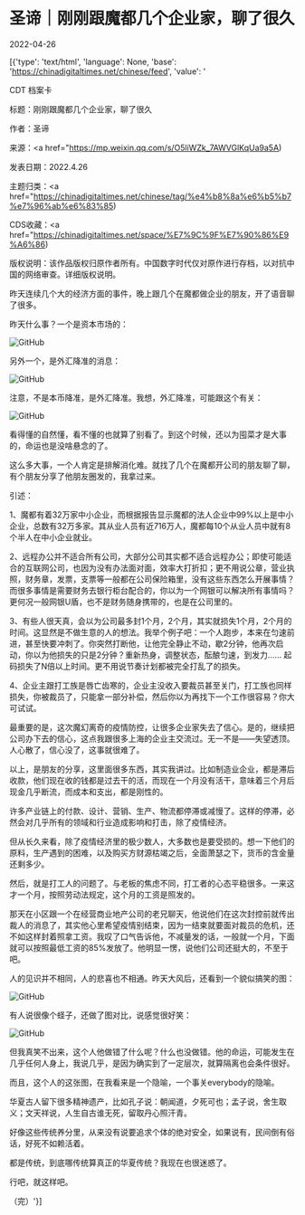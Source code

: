 # 圣谛｜刚刚跟魔都几个企业家，聊了很久

2022-04-26

[{'type': 'text/html', 'language': None, 'base': 'https://chinadigitaltimes.net/chinese/feed', 'value': '

CDT 档案卡

标题：刚刚跟魔都几个企业家，聊了很久

作者：圣谛

来源：<a href="https://mp.weixin.qq.com/s/O5liWZk_7AWVGlKqUa9a5A)

发表日期：2022.4.26

主题归类：<a href="https://chinadigitaltimes.net/chinese/tag/%e4%b8%8a%e6%b5%b7%e7%96%ab%e6%83%85)

CDS收藏：<a href="https://chinadigitaltimes.net/space/%E7%9C%9F%E7%90%86%E9%A6%86)

版权说明：该作品版权归原作者所有。中国数字时代仅对原作进行存档，以对抗中国的网络审查。详细版权说明。





昨天连续几个大的经济方面的事件，晚上跟几个在魔都做企业的朋友，开了语音聊了很多。

昨天什么事？一个是资本市场的：

![GitHub](https://chinadigitaltimes.net/chinese/files/2022/04/post-680399-6267db525ae1b.)

另外一个，是外汇降准的消息：

![GitHub](https://chinadigitaltimes.net/chinese/files/2022/04/post-680399-6267db526448b.)

注意，不是本币降准，是外汇降准。我想，外汇降准，可能跟这个有关：

![GitHub](https://chinadigitaltimes.net/chinese/files/2022/04/post-680399-6267db526b471.png)

看得懂的自然懂，看不懂的也就算了别看了。到这个时候，还以为囤菜才是大事的，命运也是没啥悬念的了。

这么多大事，一个人肯定是排解消化难。就找了几个在魔都开公司的朋友聊了聊，有个朋友分享了他朋友圈发的，我拿过来。

引述：

1、魔都有着32万家中小企业，而根据报告显示魔都的法人企业中99%以上是中小企业，总数有32万多家。其从业人员有近716万人，魔都每10个从业人员中就有8个半人在中小企业就业。

2、远程办公并不适合所有公司，大部分公司其实都不适合远程办公；即使可能适合的互联网公司，也因为没有办法面对面，效率大打折扣；更不用说公章，营业执照，财务章，发票，支票等一般都在公司保险箱里，没有这些东西怎么开展事情？而很多事情是需要财务去银行柜台配合的，你以为一个网银可以解决所有事情吗？更何况一般网银U盾，也不是财务随身携带的，也是在公司里的。

3、有些人很天真，会以为公司最多封1个月，2个月，其实就损失1个月，2个月的时间。这显然是不做生意的人的想法。我举个例子吧：一个人跑步，本来在匀速前进，甚至快要冲刺了。你突然打断他，让他完全静止不动，歇2分钟，他再次启动，你以为他损失的只是2分钟？重新热身，调整状态，酝酿匀速，到发力…… 起码损失了N倍以上时间。更不用说节奏计划都被完全打乱了的损失。

4、企业主跟打工族是唇亡齿寒的，企业主没收入要裁员甚至关门，打工族也同样损失，你被裁员了，只能拿一部分补偿，然后你以为再找下一个工作很容易？你大可试试。

最重要的是，这次魔幻离奇的疫情防控，让很多企业家失去了信心。是的，继续把公司办下去的信心，这点我跟很多上海的企业主交流过。无一不是——失望透顶。人心散了，信心没了，这事就很难了。

以上，是朋友的分享，这里面很多东西，其实我讲过。比如制造业企业，都是滞后收款，他们现在收的钱都是过去干的活，而现在一个月没有活干，意味着三个月后现金几乎断流，而成本和支出，都是刚性的。

许多产业链上的付款、设计、营销、生产、物流都停滞或减慢了。这样的停滞，必然会对几乎所有的领域和行业造成影响和打击，除了疫情经济。

但从长久来看，除了疫情经济里的极少数人，大多数也是要受损的。想一下他们的原料，生产遇到的困难，以及购买方财源枯竭之后，全面萧瑟之下，货币的含金量还剩多少。

然后，就是打工人的问题了。与老板的焦虑不同，打工者的心态平稳很多。一来这才一个月，按照劳动法规定，这个月的工资是照发的。

那天在小区跟一个在经营商业地产公司的老兄聊天，他说他们在这次封控前就传出裁人的消息了，其实他心里希望疫情别结束，因为一结束就要面对裁员的危机，还不如这样封着照拿工资。我叹了口气告诉他，不减量发的话，一般就一个月，下面就可以按照最低工资的85%发放了。他明显一愣，说他们公司还挺大的，不至于吧。

人的见识并不相同，人的悲喜也不相通。昨天大风后，还看到一个貌似搞笑的图：

![GitHub](https://chinadigitaltimes.net/chinese/files/2022/04/post-680399-6267db5277527.)

有人说很像个蛏子，还做了图对比，说感觉很好笑：

![GitHub](https://chinadigitaltimes.net/chinese/files/2022/04/image-1650973406184.png)

但我真笑不出来，这个人他做错了什么呢？什么也没做错。他的命运，可能发生在几乎任何人身上，我说几乎，是因为确实到了一定层次，就算隔离也会条件很好。

而且，这个人的这张图，在我看来是一个隐喻，一个事关everybody的隐喻。

华夏古人留下很多精神遗产，比如孔子说：朝闻道，夕死可也；孟子说，舍生取义；文天祥说，人生自古谁无死，留取丹心照汗青。

好像这些传统养分里，从来没有说要追求个体的绝对安全，如果说有，民间倒有俗话，好死不如赖活着。

都是传统，到底哪传统算真正的华夏传统？我现在也很迷惑了。

行吧，就这样吧。

（完）'}]